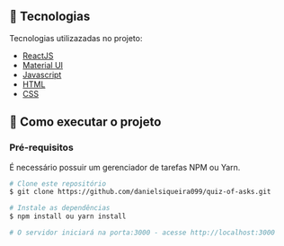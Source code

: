 ## 🚀 Tecnologias

Tecnologias utilizazadas no projeto:

- [ReactJS](https://pt-br.reactjs.org/)
- [Material UI](https://material-ui.com/pt/)
- [Javascript](https://developer.mozilla.org/pt-BR/docs/Web/JavaScript)
- [HTML](https://developer.mozilla.org/pt-BR/docs/Web/HTML)
- [CSS](https://developer.mozilla.org/pt-BR/docs/Web/CSS)


## 🔧 Como executar o projeto

### Pré-requisitos

<p>É necessário possuir um gerenciador de tarefas NPM ou Yarn.</p>

```bash
# Clone este repositório
$ git clone https://github.com/danielsiqueira099/quiz-of-asks.git

# Instale as dependências
$ npm install ou yarn install

# O servidor iniciará na porta:3000 - acesse http://localhost:3000